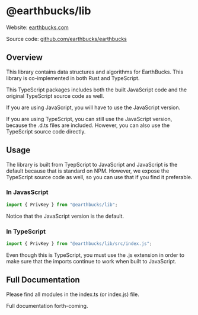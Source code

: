 # @earthbucks/lib

Website: [earthbucks.com](https://earthbucks.com)

Source code: [github.com/earthbucks/earthbucks](https://github.com/earthbucks/earthbucks)

## Overview

This library contains data structures and algorithms for EarthBucks. This library
is co-implemented in both Rust and TypeScript.

This TypeScript packages includes both the built JavaScript code and the
original TypeScript source code as well.

If you are using JavaScript, you will have to use the JavaScript version.

If you are using TypeScript, you can still use the JavaScript version, because
the .d.ts files are included. However, you can also use the TypeScript source
code directly.

## Usage

The library is built from TyepScript to JavaScript and JavaScript is the default
because that is standard on NPM. However, we expose the TypeScript source code
as well, so you can use that if you find it preferable.

### In JavasScript

```js
import { PrivKey } from "@earthbucks/lib";
```

Notice that the JavaScript version is the default.

### In TypeScript

```ts
import { PrivKey } from "@earthbucks/lib/src/index.js";
```

Even though this is TypeScript, you must use the .js extension in order to make
sure that the imports continue to work when built to JavaScript.

## Full Documentation

Please find all modules in the index.ts (or index.js) file.

Full documentation forth-coming.
